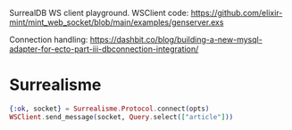 SurrealDB WS client playground.
WSClient code: https://github.com/elixir-mint/mint_web_socket/blob/main/examples/genserver.exs

Connection handling: https://dashbit.co/blog/building-a-new-mysql-adapter-for-ecto-part-iii-dbconnection-integration/

# Surrealisme

```elixir
{:ok, socket} = Surrealisme.Protocol.connect(opts)
WSClient.send_message(socket, Query.select(["article"]))
```

